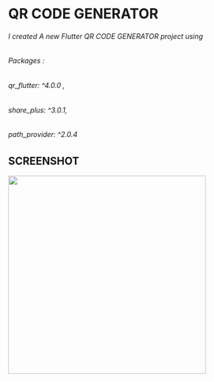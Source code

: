 # QR CODE GENERATOR 

###### I created A new Flutter QR CODE GENERATOR project using 
######  Packages : 
###### qr_flutter: ^4.0.0 ,
###### share_plus: ^3.0.1, 
###### path_provider: ^2.0.4


## SCREENSHOT
<img src = 'https://user-images.githubusercontent.com/52107131/142620038-d3b1460e-848e-4aa4-adcc-5736cd784534.jpg' height = '400'>

